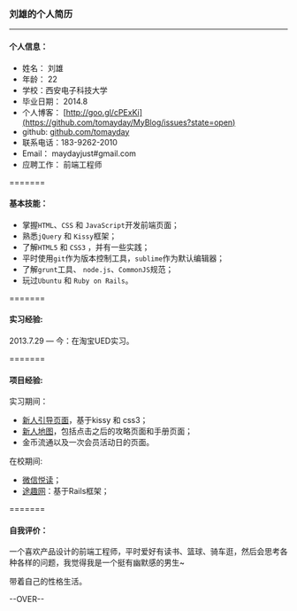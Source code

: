 ### 刘雄的个人简历

---------
#### 个人信息：

* 姓名： 刘雄 
* 年龄： 22
* 学校：西安电子科技大学
* 毕业日期： 2014.8
* 个人博客： [http://goo.gl/cPExKi](https://github.com/tomayday/MyBlog/issues?state=open)
* github: [github.com/tomayday](https://github.com/tomayday)
* 联系电话：183-9262-2010
* Email： maydayjust#gmail.com
* 应聘工作： 前端工程师

=======
#### 基本技能：

- 掌握`HTML`、`CSS` 和 `JavaScript`开发前端页面；
- 熟悉`jQuery` 和 `Kissy`框架；
- 了解`HTML5` 和 `CSS3` ，并有一些实践；
- 平时使用`git`作为版本控制工具，`sublime`作为默认编辑器；
- 了解`grunt`工具、 `node.js`、`CommonJS`规范；
- 玩过`Ubuntu` 和 `Ruby on Rails`。

=======
#### 实习经验: 

  
2013.7.29 — 今：在淘宝UED实习。 

=======
#### 项目经验: 

实习期间： 
  + [新人引导页面](http://www.taobao.com/go/act/vip/newer/guidepage.php)，基于kissy 和 css3；
  + [新人地图](http://vip.taobao.com/newuser/mapHome.htm)，包括点击之后的攻略页面和手册页面；
  + 金币流通以及一次会员活动日的页面。

在校期间: 
  + [微信悦读](http://wefeed.sinaapp.com/)；
  + [途趣网](https://github.com/tomayday/ituqu)：基于Rails框架；

=======
#### 自我评价：

一个喜欢产品设计的前端工程师，平时爱好有读书、篮球、骑车逛，然后会思考各种各样的问题，我觉得我是一个挺有幽默感的男生~

带着自己的性格生活。

--OVER--





